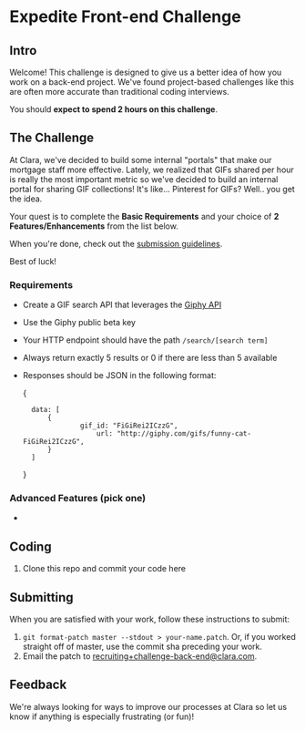 Expedite Front-end Challenge
============================

## Intro

Welcome! This challenge is designed to give us a better idea of how you work
on a back-end project. We've found project-based challenges like this are
often more accurate than traditional coding interviews.

You should **expect to spend 2 hours on this challenge**.

## The Challenge

At Clara, we've decided to build some internal "portals" that make our
mortgage staff more effective. Lately, we realized that GIFs shared per hour
is really the most important metric so we've decided to build an internal portal
for sharing GIF collections! It's like... Pinterest for GIFs?
Well.. you get the idea.

Your quest is to complete the **Basic Requirements** and
your choice of **2 Features/Enhancements** from the list below.

When you're done, check out the [submission guidelines](#submitting).

Best of luck!

### Requirements

- Create a GIF search API that leverages the [Giphy API](https://github.com/giphy/GiphyAPI)
- Use the Giphy public beta key
- Your HTTP endpoint should have the path `/search/[search term]`
- Always return exactly 5 results or 0 if there are less than 5 available
- Responses should be JSON in the following format:
 
    {

        data: [
            {
        		  	gif_id: "FiGiRei2ICzzG",
        				url: "http://giphy.com/gifs/funny-cat-FiGiRei2ICzzG",
            }
        ]
    }
				


### Advanced Features (pick one)
- 

## Coding

1. Clone this repo and commit your code here

## Submitting

When you are satisfied with your work, follow these instructions to submit:

1. `git format-patch master --stdout > your-name.patch`.
    Or, if you worked straight off of master, use the commit sha preceding
    your work.
2. Email the patch to [recruiting+challenge-back-end@clara.com](mailto:recruiting+challenge-back-end@clara.com).

## Feedback

We're always looking for ways to improve our processes at Clara so
let us know if anything is especially frustrating (or fun)!
